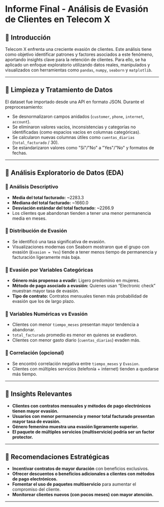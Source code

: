# Informe Final - Análisis de Evasión de Clientes en Telecom X

## 🔹 Introducción

Telecom X enfrenta una creciente evasión de clientes. Este análisis tiene como objetivo identificar patrones y factores asociados a este fenómeno, aportando insights clave para la retención de clientes. Para ello, se ha aplicado un enfoque exploratorio utilizando datos reales, manipulados y visualizados con herramientas como `pandas`, `numpy`, `seaborn` y `matplotlib`.

---

## 🔹 Limpieza y Tratamiento de Datos

El dataset fue importado desde una API en formato JSON. Durante el preprocesamiento:

- Se desnormalizaron campos anidados (`customer`, `phone`, `internet`, `account`).
- Se eliminaron valores vacíos, inconsistencias y categorías no identificadas (como espacios vacíos en columnas categóricas).
- Se calcularon nuevas columnas útiles como `cuentas_diarias` (`total_facturado` / 30).
- Se estandarizaron valores como "Sí"/"No" a "Yes"/"No" y formatos de fechas.

---

## 🔹 Análisis Exploratorio de Datos (EDA)

### 📌 Análisis Descriptivo

- **Media del total facturado:** ~2283.3  
- **Mediana del total facturado:** ~1660.0  
- **Desviación estándar del total facturado:** ~2266.9  
- Los clientes que abandonan tienden a tener una menor permanencia media en meses.

### 📌 Distribución de Evasión

- Se identificó una tasa significativa de evasión.
- Visualizaciones modernas con Seaborn mostraron que el grupo con evasión (`Evasion = Yes`) tiende a tener menos tiempo de permanencia y facturación ligeramente más baja.

### 📌 Evasión por Variables Categóricas

- **Género más propenso a evadir:** Ligero predominio en mujeres.
- **Método de pago asociado a evasión:** Quienes usan “Electronic check” muestran mayor tasa de evasión.
- **Tipo de contrato:** Contratos mensuales tienen más probabilidad de evasión que los de largo plazo.

### 📌 Variables Numéricas vs Evasión

- Clientes con menor `tiempo_meses` presentan mayor tendencia a abandonar.
- `total_facturado` promedio es menor en quienes se evadieron.
- Clientes con menor gasto diario (`cuentas_diarias`) evaden más.

### 📌 Correlación (opcional)

- Se encontró correlación negativa entre `tiempo_meses` y `Evasion`.
- Clientes con múltiples servicios (telefonía + internet) tienden a quedarse más tiempo.

---

## 🔹 Insights Relevantes

- **Clientes con contratos mensuales y métodos de pago electrónicos tienen mayor evasión.**
- **Usuarios con menor permanencia y menor total facturado presentan mayor tasa de evasión.**
- **Género femenino muestra una evasión ligeramente superior.**
- **El paquete de múltiples servicios (multiservicio) podría ser un factor protector.**

---

## 🔹 Recomendaciones Estratégicas

- **Incentivar contratos de mayor duración** con beneficios exclusivos.
- **Ofrecer descuentos o beneficios adicionales a clientes con métodos de pago electrónicos.**
- **Fomentar el uso de paquetes multiservicio** para aumentar el compromiso del cliente.
- **Monitorear clientes nuevos (con pocos meses) con mayor atención.**

---
